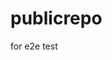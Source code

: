 # publicrepo
for e2e test




























































































































































































































































































































































































































































































































































































































































































































































































































































































































































































































































































































































































































































































































































































































































































































































































































































































































































































































































































































































































































































































































































































































































































































































































































































































































































































































































































































































































































































































































































































































































































































































































































































































































































































































